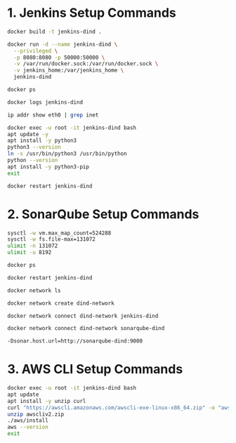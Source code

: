 # 1. Jenkins Setup Commands

```bash
docker build -t jenkins-dind .
````

```bash
docker run -d --name jenkins-dind \
  --privileged \
  -p 8080:8080 -p 50000:50000 \
  -v /var/run/docker.sock:/var/run/docker.sock \
  -v jenkins_home:/var/jenkins_home \
  jenkins-dind
```

```bash
docker ps
```

```bash
docker logs jenkins-dind
```

```bash
ip addr show eth0 | grep inet
```

```bash
docker exec -u root -it jenkins-dind bash
apt update -y
apt install -y python3
python3 --version
ln -s /usr/bin/python3 /usr/bin/python
python --version
apt install -y python3-pip
exit
```

```bash
docker restart jenkins-dind
```


# 2. SonarQube Setup Commands

```bash
sysctl -w vm.max_map_count=524288
sysctl -w fs.file-max=131072
ulimit -n 131072
ulimit -u 8192
```

```bash
docker ps
```

```bash
docker restart jenkins-dind
```

```bash
docker network ls
```

```bash
docker network create dind-network
```

```bash
docker network connect dind-network jenkins-dind
```

```bash
docker network connect dind-network sonarqube-dind
```

```bash
-Dsonar.host.url=http://sonarqube-dind:9000
```

# 3. AWS CLI Setup Commands

```bash
docker exec -u root -it jenkins-dind bash
apt update
apt install -y unzip curl
curl "https://awscli.amazonaws.com/awscli-exe-linux-x86_64.zip" -o "awscliv2.zip"
unzip awscliv2.zip
./aws/install
aws --version
exit

